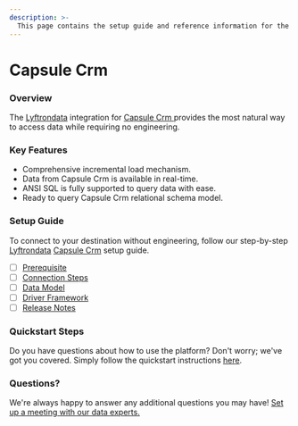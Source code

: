 ```yaml
---
description: >-
  This page contains the setup guide and reference information for the Capsule Crm source connector.
---
```


# Capsule Crm

### Overview

The [Lyftrondata](https://www.lyftrondata.com/) integration for [Capsule Crm](https://www.lyftrondata.com/integration/capsule-crm/)[ ](https://www.lyftrondata.com/integration/capsule-crm/)provides the most natural way to access data while requiring no engineering.

### Key Features

* Comprehensive incremental load mechanism.
* Data from Capsule Crm is available in real-time.&#x20;
* ANSI SQL is fully supported to query data with ease.
* Ready to query Capsule Crm relational schema model.

### Setup Guide

To connect to your destination without engineering, follow our step-by-step [Lyftrondata](https://www.lyftrondata.com/)  [Capsule Crm](https://www.lyftrondata.com/integration/capsule-crm/) setup guide.

* [ ] [Prerequisite](../../sales-analytics/capsule-crm/prerequisite.md)
* [ ] [Connection Steps](../../sales-analytics/capsule-crm/connection-steps.md)
* [ ] [Data Model](../../sales-analytics/capsule-crm/data-model/)
* [ ] [Driver Framework](../../sales-analytics/capsule-crm/driver-framework/)
* [ ] [Release Notes](../../sales-analytics/capsule-crm/release-notes.md)

### Quickstart Steps

Do you have questions about how to use the platform? Don't worry; we've got you covered. Simply follow the quickstart instructions [here](../../../quickstart-steps.md).

### Questions? <a href="#questions" id="questions"></a>

We're always happy to answer any additional questions you may have! [Set up a meeting with our data experts.](https://www.lyftrondata.com/book-a-meeting/)

